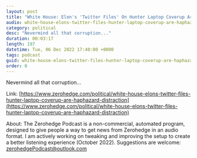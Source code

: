```yaml
---
layout: post
title: "White House: Elon's 'Twitter Files' On Hunter Laptop Coverup Are 'Haphazard Distraction'"
audio: white-house-elons-twitter-files-hunter-laptop-coverup-are-haphazard-distraction-0
category: political
desc: "Nevermind all that corruption..."
duration: 00:03:17
length: 197
datetime: Tue, 06 Dec 2022 17:40:00 +0000
tags: podcast
guid: white-house-elons-twitter-files-hunter-laptop-coverup-are-haphazard-distraction-0
order: 0
---
```

Nevermind all that corruption...

Link: [https://www.zerohedge.com/political/white-house-elons-twitter-files-hunter-laptop-coverup-are-haphazard-distraction](https://www.zerohedge.com/political/white-house-elons-twitter-files-hunter-laptop-coverup-are-haphazard-distraction)

About: The Zerohedge Podcast is a non-commercial, automated program, designed to give people a way to get news from Zerohedge in an audio format.  I am actively working on tweaking and improving the setup to create a better listening experience (October 2022).  Suggestions are welcome: [zerohedgePodcast@outlook.com](mailto:zerohedgePodcast@outlook.com)